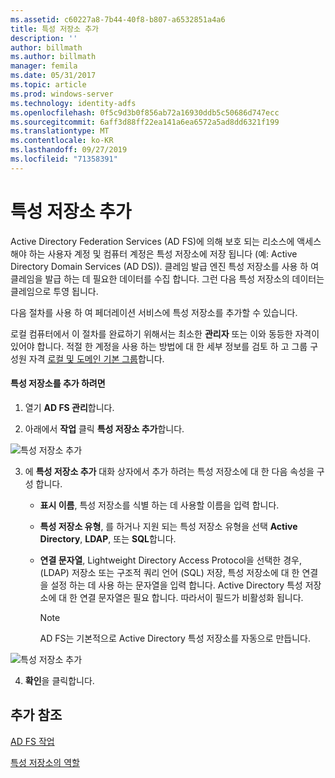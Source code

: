 ```yaml
---
ms.assetid: c60227a8-7b44-40f8-b807-a6532851a4a6
title: 특성 저장소 추가
description: ''
author: billmath
ms.author: billmath
manager: femila
ms.date: 05/31/2017
ms.topic: article
ms.prod: windows-server
ms.technology: identity-adfs
ms.openlocfilehash: 0f5c9d3b0f856ab72a16930ddb5c50686d747ecc
ms.sourcegitcommit: 6aff3d88ff22ea141a6ea6572a5ad8dd6321f199
ms.translationtype: MT
ms.contentlocale: ko-KR
ms.lasthandoff: 09/27/2019
ms.locfileid: "71358391"
---
```

# <a name="add-an-attribute-store"></a>특성 저장소 추가


Active Directory Federation Services \(AD FS\)에 의해 보호 되는 리소스에 액세스 해야 하는 사용자 계정 및 컴퓨터 계정은 특성 저장소에 저장 됩니다 (예: Active Directory Domain Services \(AD DS\)). 클레임 발급 엔진 특성 저장소를 사용 하 여 클레임을 발급 하는 데 필요한 데이터를 수집 합니다. 그런 다음 특성 저장소의 데이터는 클레임으로 투영 됩니다.  
  
다음 절차를 사용 하 여 페더레이션 서비스에 특성 저장소를 추가할 수 있습니다.  
  
로컬 컴퓨터에서 이 절차를 완료하기 위해서는 최소한 **관리자** 또는 이와 동등한 자격이 있어야 합니다.  적절 한 계정을 사용 하는 방법에 대 한 세부 정보를 검토 하 고 그룹 구성원 자격 [로컬 및 도메인 기본 그룹](https://go.microsoft.com/fwlink/?LinkId=83477)합니다.   
  
#### <a name="to-add-an-attribute-store"></a>특성 저장소를 추가 하려면  
  
1.  열기 **AD FS 관리**합니다.  
  
2.  아래에서 **작업** 클릭 **특성 저장소 추가**합니다.  

![특성 저장소 추가](media/Add-an-Attribute-Store/addstore1.PNG)
  
3. 에 **특성 저장소 추가** 대화 상자에서 추가 하려는 특성 저장소에 대 한 다음 속성을 구성 합니다.  
  
   -   **표시 이름**, 특성 저장소를 식별 하는 데 사용할 이름을 입력 합니다.  
  
   -   **특성 저장소 유형**, 를 하거나 지원 되는 특성 저장소 유형을 선택 **Active Directory**, **LDAP**, 또는 **SQL**합니다.  
  
   -   **연결 문자열**, Lightweight Directory Access Protocol을 선택한 경우, \(LDAP\) 저장소 또는 구조적 쿼리 언어 \(SQL\) 저장, 특성 저장소에 대 한 연결을 설정 하는 데 사용 하는 문자열을 입력 합니다. Active Directory 특성 저장소에 대 한 연결 문자열은 필요 합니다. 따라서이 필드가 비활성화 됩니다.  
  
       > [!NOTE]  
       > AD FS는 기본적으로 Active Directory 특성 저장소를 자동으로 만듭니다.  
 
![특성 저장소 추가](media/Add-an-Attribute-Store/addstore2.PNG) 

4. **확인**을 클릭합니다.  
  
## <a name="additional-references"></a>추가 참조  

[AD FS 작업](../../ad-fs/AD-FS-2016-Operations.md)
  
[특성 저장소의 역할](../../ad-fs/technical-reference/The-Role-of-Attribute-Stores.md)  
